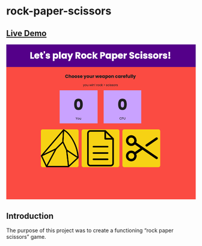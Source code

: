 # rock-paper-scissors

## [Live Demo](https://salvantjeff.github.io/rock-paper-scissors/)
![Rock Paper Scissors](images/rps-screen-shot.png)

## Introduction 
The purpose of this project was to create a
functioning “rock paper scissors” game.
